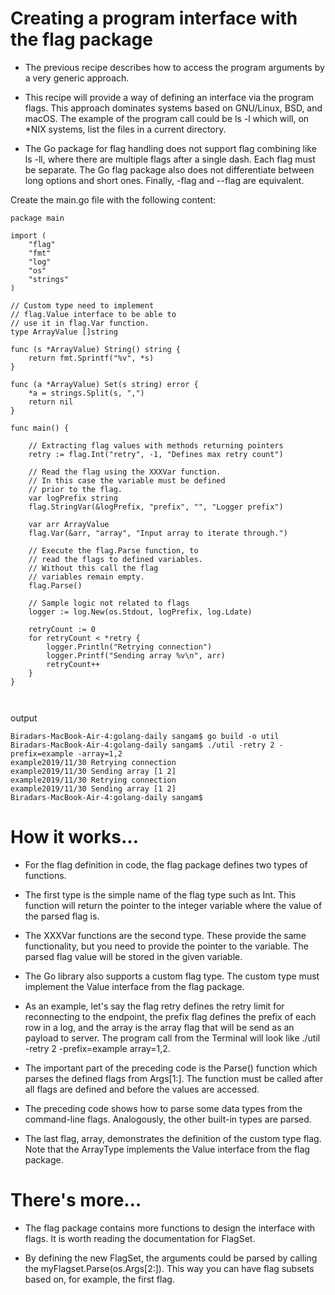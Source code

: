 # Creating a program interface with the flag package

- The previous recipe describes how to access the program arguments by a very generic approach.

- This recipe will provide a way of defining an interface via the program flags. This approach dominates systems based on GNU/Linux, BSD, and macOS.  The example of the program call could be ls -l which will, on *NIX systems, list the files in a current directory. 

- The Go package for flag handling does not support flag combining like ls -ll, where there are multiple flags after a single dash. Each flag must be separate. The Go flag package also does not differentiate between long options and short ones. Finally, -flag and --flag are equivalent.

Create the main.go file with the following content:

```
package main

import (
	"flag"
	"fmt"
	"log"
	"os"
	"strings"
)

// Custom type need to implement
// flag.Value interface to be able to
// use it in flag.Var function.
type ArrayValue []string

func (s *ArrayValue) String() string {
	return fmt.Sprintf("%v", *s)
}

func (a *ArrayValue) Set(s string) error {
	*a = strings.Split(s, ",")
	return nil
}

func main() {

	// Extracting flag values with methods returning pointers
	retry := flag.Int("retry", -1, "Defines max retry count")

	// Read the flag using the XXXVar function.
	// In this case the variable must be defined
	// prior to the flag.
	var logPrefix string
	flag.StringVar(&logPrefix, "prefix", "", "Logger prefix")

	var arr ArrayValue
	flag.Var(&arr, "array", "Input array to iterate through.")

	// Execute the flag.Parse function, to
	// read the flags to defined variables.
	// Without this call the flag
	// variables remain empty.
	flag.Parse()

	// Sample logic not related to flags
	logger := log.New(os.Stdout, logPrefix, log.Ldate)

	retryCount := 0
	for retryCount < *retry {
		logger.Println("Retrying connection")
		logger.Printf("Sending array %v\n", arr)
		retryCount++
	}
}



```
output 

```
Biradars-MacBook-Air-4:golang-daily sangam$ go build -o util
Biradars-MacBook-Air-4:golang-daily sangam$ ./util -retry 2 -prefix=example -array=1,2
example2019/11/30 Retrying connection
example2019/11/30 Sending array [1 2]
example2019/11/30 Retrying connection
example2019/11/30 Sending array [1 2]
Biradars-MacBook-Air-4:golang-daily sangam$ 

```
# How it works…

- For the flag definition in code, the flag package defines two types of functions.

- The first type is the simple name of the flag type such as Int. This function will return the pointer to the integer variable where the value of the parsed flag is.

- The XXXVar functions are the second type. These provide the same functionality, but you need to provide the pointer to the variable. The parsed flag value will be stored in the given variable.

- The Go library also supports a custom flag type. The custom type must implement the Value interface from the flag package.

- As an example, let's say the flag retry defines the retry limit for reconnecting to the endpoint, the prefix flag defines the prefix of each row in a log, and the array is the array flag that will be send as an payload to server. The program call from the Terminal will look like ./util -retry 2 -prefix=example array=1,2.

- The important part of the preceding code is the Parse() function which parses the defined flags from Args[1:]. The function must be called after all flags are defined and before the values are accessed.

- The preceding code shows how to parse some data types from the command-line flags. Analogously, the other built-in types are parsed. 

- The last flag, array, demonstrates the definition of the custom type flag. Note that the ArrayType implements the Value interface from the flag package.

# There's more…

- The flag package contains more functions to design the interface with flags. It is worth reading the documentation for FlagSet.

- By defining the new FlagSet, the arguments could be parsed by calling the myFlagset.Parse(os.Args[2:]). This way you can have flag subsets based on, for example, the first flag.
